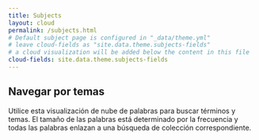 ```yaml
---
title: Subjects
layout: cloud
permalink: /subjects.html
# Default subject page is configured in "_data/theme.yml"
# leave cloud-fields as "site.data.theme.subjects-fields"
# a cloud visualization will be added below the content in this file
cloud-fields: site.data.theme.subjects-fields
---
```


## Navegar por temas

Utilice esta visualización de nube de palabras para buscar términos y temas. El tamaño de las palabras está determinado por la frecuencia y todas las palabras enlazan a una búsqueda de colección correspondiente.
